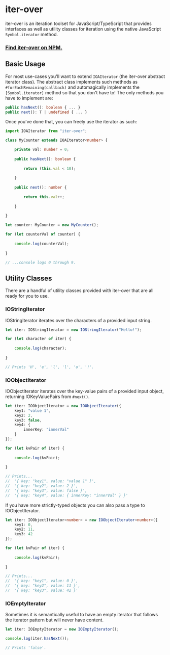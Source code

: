 # iter-over
iter-over is an iteration toolset for JavaScript/TypeScript that provides interfaces as well as utility classes for iteration using the native JavaScript `Symbol.iterator` method.

### [Find iter-over on NPM.](https://www.npmjs.com/package/iter-over)

## Basic Usage
For most use-cases you'll want to extend `IOAIterator` (the iter-over abstract iterator class). The abstract class implements such methods as `#forEachRemaining(callback)` and automagically implements the `[Symbol.iterator]` method so that you don't have to! The only methods you have to implement are:

```typescript
public hasNext(): boolean { ... }
public next(): T | undefined { ... }
```

Once you've done that, you can freely use the iterator as such:

```typescript
import IOAIterator from "iter-over";

class MyCounter extends IOAIterator<number> {

	private val: number = 0;
	
	public hasNext(): boolean {
		
		return (this.val < 10);
		
	}
	
	public next(): number {
		
		return this.val++;
		
	}
	
}

let counter: MyCounter = new MyCounter();

for (let counterVal of counter) {
	
	console.log(counterVal);
	
}

// ...console logs 0 through 9.
```

## Utility Classes
There are a handful of utility classes provided with iter-over that are all ready for you to use.

### IOStringIterator
IOStringIterator iterates over the characters of a provided input string.

```typescript
let iter: IOStringIterator = new IOStringIterator("Hello!");

for (let character of iter) {
	
	console.log(character);
	
}

// Prints 'H', 'e', 'l', 'l', 'o', '!'.
```

### IOObjectIterator
IOObjectIterator iterates over the key-value pairs of a provided input object, returning IOKeyValuePairs from `#next()`.

```typescript
let iter: IOObjectIterator = new IOObjectIterator({
	key1: "value 1",
	key2: 2,
	key3: false,
	key4: {
		innerKey: "innerVal"
	}
});

for (let kvPair of iter) {
	
	console.log(kvPair);
	
}

// Prints...
//	'{ key: "key1", value: "value 1" }',
//	'{ key: "key2", value: 2 }',
//	'{ key: "key3", value: false }',
//	'{ key: "key4", value: { innerKey: "innerVal" } }'
```

If you have more strictly-typed objects you can also pass a type to IOObjectIterator.

```typescript
let iter: IOObjectIterator<number> = new IOObjectIterator<number>({
	key1: 0,
	key2: 11,
	key3: 42
});

for (let kvPair of iter) {
	
	console.log(kvPair);
	
}

// Prints...
//	'{ key: "key1", value: 0 }',
//	'{ key: "key2", value: 11 }',
//	'{ key: "key3", value: 42 }'
```

### IOEmptyIterator
Sometimes it is semantically useful to have an empty iterator that follows the iterator pattern but will never have content.

```typescript
let iter: IOEmptyIterator = new IOEmptyIterator();

console.log(iter.hasNext());

// Prints 'false'.
```

